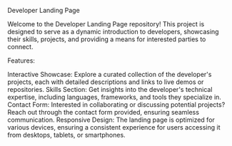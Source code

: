 
Developer Landing Page

Welcome to the Developer Landing Page repository! This project is designed to serve as a dynamic introduction to developers, showcasing their skills, projects, and providing a means for interested parties to connect.

Features:

Interactive Showcase: Explore a curated collection of the developer's projects, each with detailed descriptions and links to live demos or repositories.
Skills Section: Get insights into the developer's technical expertise, including languages, frameworks, and tools they specialize in.
Contact Form: Interested in collaborating or discussing potential projects? Reach out through the contact form provided, ensuring seamless communication.
Responsive Design: The landing page is optimized for various devices, ensuring a consistent experience for users accessing it from desktops, tablets, or smartphones.
